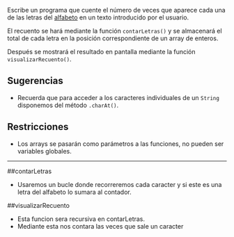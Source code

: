 Escribe un programa que cuente el número de veces que aparece cada una de las letras del [alfabeto](https://es.wikipedia.org/wiki/Ortograf%C3%ADa_del_espa%C3%B1ol) en un texto introducido por el usuario.

El recuento se hará mediante la función `contarLetras()` y se almacenará el total de cada letra en la posición correspondiente de un array de enteros.

Después se mostrará el resultado en pantalla mediante la función `visualizarRecuento()`.

## Sugerencias

- Recuerda que para acceder a los caracteres individuales de un `String` disponemos del método `.charAt()`.

## Restricciones

- Los arrays se pasarán como parámetros a las funciones, no pueden ser variables globales.

----------

##contarLetras
- Usaremos un bucle donde recorreremos cada caracter y si este es una letra del alfabeto lo sumara al contador.

##visualizarRecuento
- Esta funcion sera recursiva en contarLetras.
- Mediante esta nos contara las veces que sale un caracter